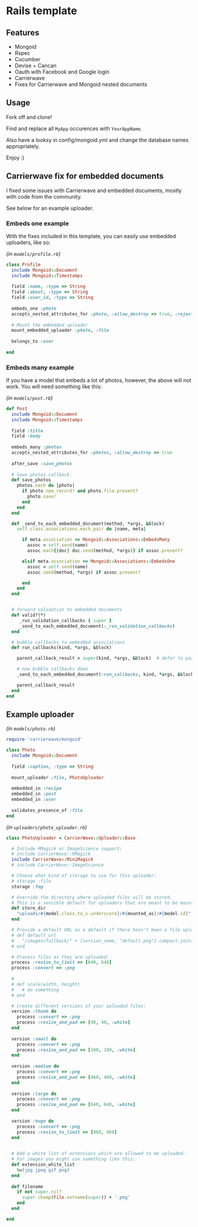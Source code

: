 # Rails template

## Features

  * Mongoid
  * Rspec
  * Cucumber
  * Devise + Cancan
  * Oauth with Facebook and Google login
  * Carrierwave
  * Fixes for Carrierwave and Mongoid nested documents
  
## Usage

Fork off and clone! 

Find and replace all `MyApp` occurences with `YourAppName`.

Also have a looksy in config/mongoid.yml and change the database names appropriately.

Enjoy :)

## Carrierwave fix for embedded documents

I fixed some issues with Carrierwave and embedded documents, mostly with code from the community.

See below for an example uploader.

### Embeds one example

With the fixes included in this template, you can easily use embedded uploaders, like so:

_(in `models/profile.rb`)_

```ruby
class Profile
  include Mongoid::Document
  include Mongoid::Timestamps
  
  field :name, :type => String
  field :about, :type => String
  field :user_id, :type => String
  
  embeds_one :photo
  accepts_nested_attributes_for :photo, :allow_destroy => true, :reject_if => :all_blank
  
  # Mount the embedded uploader
  mount_embedded_uploader :photo, :file
  
  belongs_to :user
  
end
```

### Embeds many example

If you have a model that embeds a lot of photos, however, the above will not work. You will need something like this:

_(in `models/post.rb`)_

```ruby
def Post
  include Mongoid::Document
  include Mongoid::Timestamps
  
  field :title
  field :body
  
  embeds_many :photos
  accepts_nested_attributes_for :photos, :allow_destroy => true
  
  after_save :save_photos
  
  # Save photos callback
  def save_photos
    photos.each do |photo|
      if photo.new_record? and photo.file.present?
        photo.save!
      end
    end
  end

  def _send_to_each_embedded_document(method, *args, &block)
    self.class.associations.each_pair do |name, meta|

      if meta.association == Mongoid::Associations::EmbedsMany
        assoc = self.send(name)
        assoc.each{|doc| doc.send(method, *args)} if assoc.present?

      elsif meta.association == Mongoid::Associations::EmbedsOne
        assoc = self.send(name)
        assoc.send(method, *args) if assoc.present?

      end
    end
  end


  # forward validation to embedded documents
  def valid?(*)
     _run_validation_callbacks { super }
     _send_to_each_embedded_document(:_run_validation_callbacks)
  end

  # bubble callbacks to embedded associations
  def run_callbacks(kind, *args, &block)

    parent_callback_result = super(kind, *args, &block)  # defer to parent

    # now bubble callbacks down
    _send_to_each_embedded_document(:run_callbacks, kind, *args, &block)

    parent_callback_result
  end
end
```

## Example uploader

_(in `models/photo.rb`)_

```ruby
require 'carrierwave/mongoid'

class Photo
  include Mongoid::Document
  
  field :caption, :type => String
  
  mount_uploader :file, PhotoUploader
  
  embedded_in :recipe
  embedded_in :post
  embedded_in :user
  
  validates_presence_of :file
end
```

_(in `uploaders/photo_uploader.rb`)_

```ruby
class PhotoUploader < CarrierWave::Uploader::Base

  # Include RMagick or ImageScience support:
  # include CarrierWave::RMagick
  include CarrierWave::MiniMagick
  # include CarrierWave::ImageScience

  # Choose what kind of storage to use for this uploader:
  # storage :file
  storage :fog

  # Override the directory where uploaded files will be stored.
  # This is a sensible default for uploaders that are meant to be mounted:
  def store_dir
    "uploads/#{model.class.to_s.underscore}/#{mounted_as}/#{model.id}"
  end

  # Provide a default URL as a default if there hasn't been a file uploaded:
  # def default_url
  #   "/images/fallback/" + [version_name, "default.png"].compact.join('_')
  # end

  # Process files as they are uploaded:
  process :resize_to_limit => [640, 640]
  process :convert => :png
  
  #
  # def scale(width, height)
  #   # do something
  # end

  # Create different versions of your uploaded files:
  version :thumb do
    process :convert => :png 
    process :resize_and_pad => [40, 40, :white]
  end
  
  version :small do
    process :convert => :png 
    process :resize_and_pad => [100, 100, :white]
  end
  
  version :medium do
    process :convert => :png 
    process :resize_and_pad => [460, 460, :white]
  end
  
  version :large do
    process :convert => :png 
    process :resize_and_pad => [640, 640, :white]
  end
  
  version :huge do
    process :convert => :png 
    process :resize_to_limit => [960, 960]
  end
      

  # Add a white list of extensions which are allowed to be uploaded.
  # For images you might use something like this:
  def extension_white_list
    %w(jpg jpeg gif png)
  end
  
  def filename
    if not super.nil?
      super.chomp(File.extname(super)) + '.png'
    end
  end

end
```
